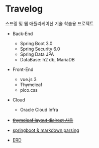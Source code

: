 # Travelog

스프링 및 웹 애플리케이션 기술 학습용 프로젝트

* Back-End
  * Spring Boot 3.0
  * Spring Security 6.0
  * Spring Data JPA
  * DataBase: h2 db, MariaDB
* Front-End
  * vue.js 3
  * ~~Thymeleaf~~
  * pico.css

* Cloud
  * Oracle Cloud Infra

* ~~[thymeleaf layout dialrect 사용](https://dev-jwblog.tistory.com/34#3.%20%ED%94%84%EB%A1%9C%EC%A0%9D%ED%8A%B8%20%EC%8B%A4%ED%96%89)~~
* [springboot & markdown parsing](https://devocean.sk.com/blog/techBoardDetail.do?ID=163499)
* [ERD](https://www.erdcloud.com/d/MvWLqsR5fkQJmj9Md)
